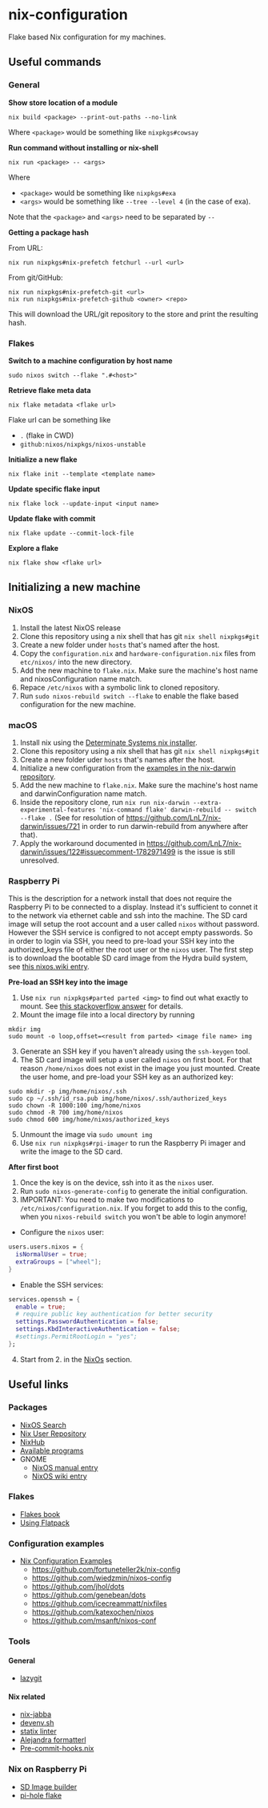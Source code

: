 # nix-configuration

Flake based Nix configuration for my machines.

## Useful commands

### General

**Show store location of a module**

```shell
nix build <package> --print-out-paths --no-link
```

Where `<package>` would be something like `nixpkgs#cowsay`

**Run command without installing or nix-shell**

```shell
nix run <package> -- <args>
```

Where

- `<package>` would be something like `nixpkgs#exa`
- `<args>` would be something like `--tree --level 4` (in the case of exa).

Note that the `<package>` and `<args>` need to be separated by `--`

**Getting a package hash**

From URL:

```shell
nix run nixpkgs#nix-prefetch fetchurl --url <url>
```

From git/GitHub:

```shell
nix run nixpkgs#nix-prefetch-git <url>
nix run nixpkgs#nix-prefetch-github <owner> <repo>
```

This will download the URL/git repository to the store and print the resulting hash.

### Flakes

**Switch to a machine configuration by host name**

```shell
sudo nixos switch --flake ".#<host>"
```

**Retrieve flake meta data**

```shell
nix flake metadata <flake url>
```

Flake url can be something like

- `.` (flake in CWD)
- `github:nixos/nixpkgs/nixos-unstable`

**Initialize a new flake**

```shell
nix flake init --template <template name>
```

**Update specific flake input**

```shell
nix flake lock --update-input <input name>
```

**Update flake with commit**

```shell
nix flake update --commit-lock-file
```

**Explore a flake**

```shell
nix flake show <flake url>
```

## Initializing a new machine

### NixOS

1. Install the latest NixOS release
2. Clone this repository using a nix shell that has git `nix shell nixpkgs#git`
3. Create a new folder under `hosts` that's named after the host.
4. Copy the `configuration.nix` and `hardware-configuration.nix` files from `etc/nixos/` into the new directory.
5. Add the new machine to `flake.nix`. Make sure the machine's host name and nixosConfiguration name match.
6. Repace `/etc/nixos` with a symbolic link to cloned repository.
7. Run `sudo nixos-rebuild switch --flake` to enable the flake based configuration for the new machine.

### macOS

1. Install nix using the [Determinate Systems nix installer](https://github.com/DeterminateSystems/nix-installer).
2. Clone this repository using a nix shell that has git `nix shell nixpkgs#git`
3. Create a new folder uder `hosts` that's names after the host.
4. Initialize a new configuration from the [examples in the nix-darwin repository](https://github.com/LnL7/nix-darwin/tree/19f75c2b45fbfc307ecfeb9dadc41a4c1e4fb980/modules/examples).
5. Add the new machine to `flake.nix`. Make sure the machine's host name and darwinConfiguration name match.
6. Inside the repository clone, run `nix run nix-darwin --extra-experimental-features 'nix-command flake' darwin-rebuild -- switch --flake .` (See for resolution of https://github.com/LnL7/nix-darwin/issues/721 in order to run darwin-rebuild from anywhere after that).
7. Apply the workaround documented in https://github.com/LnL7/nix-darwin/issues/122#issuecomment-1782971499 is the issue is still unresolved.

### Raspberry Pi

This is the description for a network install that does not require the Raspberry Pi to be connected to a display.
Instead it's sufficient to connet it to the network via ethernet cable and ssh into the machine.
The SD card image will setup the root account and a user called `nixos` without password.
However the SSH service is configred to not accept empty passwords.
So in order to login via SSH, you need to pre-load your SSH key into the authorized_keys file of either the root user or the `nixos` user.
The first step is to download the bootable SD card image from the Hydra build system, see [this nixos.wiki entry](https://nixos.wiki/wiki/NixOS_on_ARM#Installation).

**Pre-load an SSH key into the image**

1. Use `nix run nixpkgs#parted parted <img>` to find out what exactly to mount. See [this stackoverflow answer](https://unix.stackexchange.com/a/156480) for details.
2. Mount the image file into a local directory by running

```shell
mkdir img
sudo mount -o loop,offset=<result from parted> <image file name> img
```

3. Generate an SSH key if you haven't already using the `ssh-keygen` tool.
4. The SD card image will setup a user called `nixos` on first boot. For that reason `/home/nixos` does not exist in the image you just mounted. Create the user home, and pre-load your SSH key as an authorized key:

```shell
sudo mkdir -p img/home/nixos/.ssh
sudo cp ~/.ssh/id_rsa.pub img/home/nixos/.ssh/authorized_keys
sudo chown -R 1000:100 img/home/nixos
sudo chmod -R 700 img/home/nixos
sudo chmod 600 img/home/nixos/authorized_keys
```

5. Unmount the image via `sudo umount img`
6. Use `nix run nixpkgs#rpi-imager` to run the Raspberry Pi imager and write the image to the SD card.

**After first boot**

1. Once the key is on the device, ssh into it as the `nixos` user.
2. Run `sudo nixos-generate-config` to generate the initial configuration.
3. IMPORTANT: You need to make two modifications to `/etc/nixos/configuration.nix`. If you forget to add this to the config, when you `nixos-rebuild switch` you won't be able to login anymore!
  - Configure the `nixos` user:

```nix
users.users.nixos = {
  isNormalUser = true;
  extraGroups = ["wheel"];
}
```

  - Enable the SSH services:

```nix
services.openssh = {
  enable = true;
  # require public key authentication for better security
  settings.PasswordAuthentication = false;
  settings.KbdInteractiveAuthentication = false;
  #settings.PermitRootLogin = "yes";
};
```

4. Start from 2. in the [NixOs](#nixos) section.

## Useful links

### Packages

- [NixOS Search](https://search.nixos.org/packages)
- [Nix User Repository](https://nur.nix-community.org/)
- [NixHub](https://nixhub.io)
- [Available programs](https://github.com/NixOS/nixpkgs/tree/master/nixos/modules/programs)
- GNOME
  - [NixOS manual entry](https://nixos.org/manual/nixos/stable/#chap-gnome)
  - [NixOS wiki entry](https://nixos.wiki/wiki/GNOME)

### Flakes

- [Flakes book](https://github.com/ryan4yin/nixos-and-flakes-book)
- [Using Flatpack](https://github.com/asininemonkey/nixos/blob/main/flatpak.nix)

### Configuration examples

- [Nix Configuration Examples](https://nixos.wiki/wiki/Configuration_Collection)
  - https://github.com/fortuneteller2k/nix-config
  - https://github.com/wiedzmin/nixos-config
  - https://github.com/jhol/dots
  - https://github.com/genebean/dots
  - https://github.com/icecreammatt/nixfiles
  - https://github.com/katexochen/nixos
  - https://github.com/msanft/nixos-conf

### Tools

#### General

- [lazygit](https://github.com/jesseduffield/lazygit)

#### Nix related

- [nix-jabba](https://codeberg.org/raboof/nix-jabba)
- [devenv.sh](https://devenv.sh)
- [statix linter](https://git.peppe.rs/languages/statix)
- [Alejandra formatterl](https://github.com/kamadorueda/alejandra)
- [Pre-commit-hooks.nix](https://github.com/cachix/pre-commit-hooks.nix)

### Nix on Raspberry Pi

- [SD Image builder](https://github.com/Robertof/nixos-docker-sd-image-builder)
- [pi-hole flake](https://github.com/mindsbackyard/pihole-flake)
